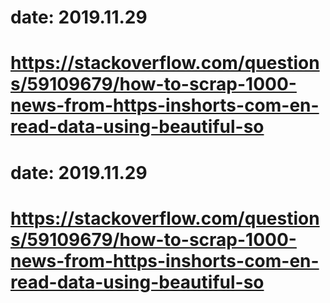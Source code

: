 # date: 2019.11.29
# https://stackoverflow.com/questions/59109679/how-to-scrap-1000-news-from-https-inshorts-com-en-read-data-using-beautiful-so
# date: 2019.11.29
# https://stackoverflow.com/questions/59109679/how-to-scrap-1000-news-from-https-inshorts-com-en-read-data-using-beautiful-so
